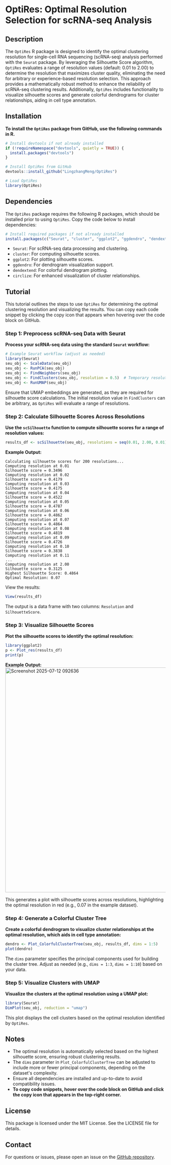 # OptiRes: Optimal Resolution Selection for scRNA-seq Analysis

## Description

The `OptiRes` R package is designed to identify the optimal clustering resolution for single-cell RNA sequencing (scRNA-seq) analysis performed with the `Seurat` package. By leveraging the Silhouette Score algorithm, `OptiRes` evaluates a range of resolution values (default: 0.01 to 2.00) to determine the resolution that maximizes cluster quality, eliminating the need for arbitrary or experience-based resolution selection. This approach provides a mathematically robust method to enhance the reliability of scRNA-seq clustering results. Additionally, `OptiRes` includes functionality to visualize silhouette scores and generate colorful dendrograms for cluster relationships, aiding in cell type annotation.

## Installation

**To install the `OptiRes` package from GitHub, use the following commands in R.** 

```R
# Install devtools if not already installed
if (!requireNamespace("devtools", quietly = TRUE)) {
  install.packages("devtools")
}

# Install OptiRes from GitHub
devtools::install_github("LingzhangMeng/OptiRes")

# Load OptiRes
library(OptiRes)
```

## Dependencies

The `OptiRes` package requires the following R packages, which should be installed prior to using `OptiRes`. Copy the code below to install dependencies:

```R
# Install required packages if not already installed
install.packages(c("Seurat", "cluster", "ggplot2", "ggdendro", "dendextend", "circlize"))
```

- `Seurat`: For scRNA-seq data processing and clustering.
- `cluster`: For computing silhouette scores.
- `ggplot2`: For plotting silhouette scores.
- `ggdendro`: For dendrogram visualization support.
- `dendextend`: For colorful dendrogram plotting.
- `circlize`: For enhanced visualization of cluster relationships.

## Tutorial

This tutorial outlines the steps to use `OptiRes` for determining the optimal clustering resolution and visualizing the results. You can copy each code snippet by clicking the copy icon that appears when hovering over the code block on GitHub.

### Step 1: Preprocess scRNA-seq Data with Seurat

**Process your scRNA-seq data using the standard `Seurat` workflow:**

```R
# Example Seurat workflow (adjust as needed)
library(Seurat)
seu_obj <- ScaleData(seu_obj)
seu_obj <- RunPCA(seu_obj)
seu_obj <- FindNeighbors(seu_obj)
seu_obj <- FindClusters(seu_obj, resolution = 0.5)  # Temporary resolution
seu_obj <- RunUMAP(seu_obj)
```

Ensure that UMAP embeddings are generated, as they are required for silhouette score calculations. The initial resolution value in `FindClusters` can be arbitrary, as `OptiRes` will evaluate a range of resolutions.

### Step 2: Calculate Silhouette Scores Across Resolutions

**Use the `scSilhouette` function to compute silhouette scores for a range of resolution values:**

```R
results_df <- scSilhouette(seu_obj, resolutions = seq(0.01, 2.00, 0.01))
```

**Example Output:**

```
Calculating silhouette scores for 200 resolutions...
Computing resolution at 0.01
Silhouette score = 0.3496
Computing resolution at 0.02
Silhouette score = 0.4179
Computing resolution at 0.03
Silhouette score = 0.4175
Computing resolution at 0.04
Silhouette score = 0.4522
Computing resolution at 0.05
Silhouette score = 0.4787
Computing resolution at 0.06
Silhouette score = 0.4862
Computing resolution at 0.07
Silhouette score = 0.4864
Computing resolution at 0.08
Silhouette score = 0.4819
Computing resolution at 0.09
Silhouette score = 0.4726
Computing resolution at 0.10
Silhouette score = 0.3838
Computing resolution at 0.11
...
Computing resolution at 2.00
Silhouette score = 0.3125
Highest Silhouette Score: 0.4864
Optimal Resolution: 0.07
```

View the results:

```R
View(results_df)
```

The output is a data frame with two columns: `Resolution` and `SilhouetteScore`.

### Step 3: Visualize Silhouette Scores

**Plot the silhouette scores to identify the optimal resolution:**

```R
library(ggplot2)
p <- Plot_res(results_df)
print(p)
```
**Example Output:**
<img width="931" height="704" alt="Screenshot 2025-07-12 092636" src="https://github.com/user-attachments/assets/c23bba10-f352-4c8a-a332-5b6b3d5215af" />

This generates a plot with silhouette scores across resolutions, highlighting the optimal resolution in red (e.g., 0.07 in the example dataset).

### Step 4: Generate a Colorful Cluster Tree

**Create a colorful dendrogram to visualize cluster relationships at the optimal resolution, which aids in cell type annotation:**

```R
dendro <- Plot_ColorfulClusterTree(seu_obj, results_df, dims = 1:5)
plot(dendro)
```

The `dims` parameter specifies the principal components used for building the cluster tree. Adjust as needed (e.g., `dims = 1:3`, `dims = 1:10`) based on your data.

### Step 5: Visualize Clusters with UMAP

**Visualize the clusters at the optimal resolution using a UMAP plot:**

```R
library(Seurat)
DimPlot(seu_obj, reduction = "umap")
```

This plot displays the cell clusters based on the optimal resolution identified by `OptiRes`.

## Notes

- The optimal resolution is automatically selected based on the highest silhouette score, ensuring robust clustering results.
- The `dims` parameter in `Plot_ColorfulClusterTree` can be adjusted to include more or fewer principal components, depending on the dataset's complexity.
- Ensure all dependencies are installed and up-to-date to avoid compatibility issues.
- **To copy code snippets, hover over the code block on GitHub and click the copy icon that appears in the top-right corner.**

## License

This package is licensed under the MIT License. See the LICENSE file for details.

## Contact

For questions or issues, please open an issue on the [GitHub repository](https://github.com/LingzhangMeng/OptiRes).
